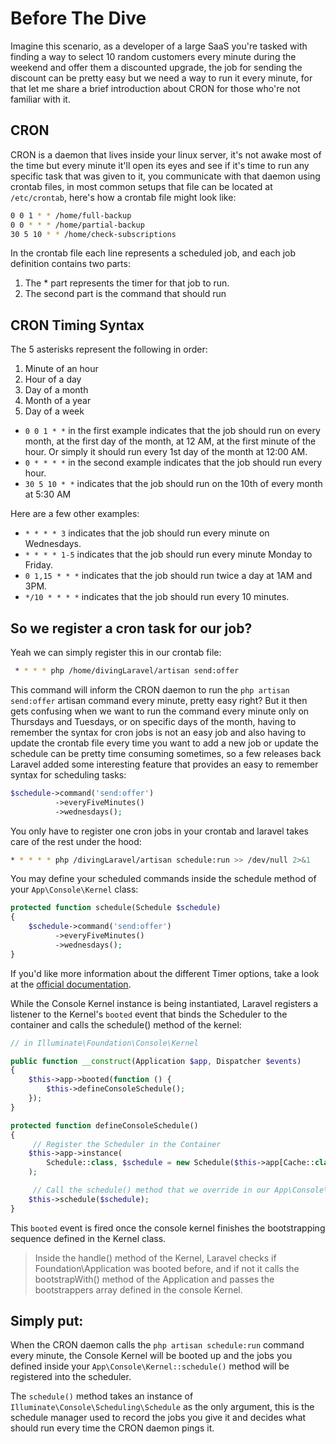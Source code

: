 # Before The Dive

Imagine this scenario, as a developer of a large SaaS you're tasked with finding a way to select 10 random customers every minute during the weekend and offer them a discounted upgrade, the job for sending the discount can be pretty easy but we need a way to run it every minute, for that let me share a brief introduction about CRON for those who're not familiar with it.

## CRON

CRON is a daemon that lives inside your linux server, it's not awake most of the time but every minute it'll open its eyes and see if it's time to run any specific task that was given to it, you communicate with that daemon using crontab files, in most common setups that file can be located at `/etc/crontab`, here's how a crontab file might look like:

```bash
0 0 1 * * /home/full-backup
0 0 * * * /home/partial-backup
30 5 10 * * /home/check-subscriptions
```

In the crontab file each line represents a scheduled job, and each job definition contains two parts:

1. The * part represents the timer for that job to run.
2. The second part is the command that should run

## CRON Timing Syntax

The 5 asterisks represent the following in order:

1. Minute of an hour
2. Hour of a day
3. Day of a month
4. Month of a year
5. Day of a week

* `0 0 1 * *` in the first example indicates that the job should run on every month, at the first day of the month, at 12 AM, at the first minute of the hour. Or simply it should run every 1st day of the month at 12:00 AM.
* `0 * * * *` in the second example indicates that the job should run every hour.
* `30 5 10 * *` indicates that the job should run on the 10th of every month at 5:30 AM

Here are a few other examples:

* `* * * * 3` indicates that the job should run every minute on Wednesdays.
* `* * * * 1-5` indicates that the job should run every minute Monday to Friday.
* `0 1,15 * * *` indicates that the job should run twice a day at 1AM and 3PM.
* `*/10 * * * *` indicates that the job should run every 10 minutes.

## So we register a cron task for our job?

Yeah we can simply register this in our crontab file:

```bash
 * * * * php /home/divingLaravel/artisan send:offer
```

This command will inform the CRON daemon to run the `php artisan send:offer` artisan command every minute, pretty easy right? But it then gets confusing when we want to run the command every minute only on Thursdays and Tuesdays, or on specific days of the month, having to remember the syntax for cron jobs is not an easy job and also having to update the crontab file every time you want to add a new job or update the schedule can be pretty time consuming sometimes, so a few releases back Laravel added some interesting feature that provides an easy to remember syntax for scheduling tasks:

```php
$schedule->command('send:offer')
          ->everyFiveMinutes()
          ->wednesdays();
```

You only have to register one cron jobs in your crontab and laravel takes care of the rest under the hood:

```bash
* * * * * php /divingLaravel/artisan schedule:run >> /dev/null 2>&1
```

You may define your scheduled commands inside the schedule method of your `App\Console\Kernel` class:

```php
protected function schedule(Schedule $schedule)
{
    $schedule->command('send:offer')
          ->everyFiveMinutes()
          ->wednesdays();
}
```

If you'd like more information about the different Timer options, take a look at the [official documentation](http://d.laravel-china.org/docs/5.4).

While the Console Kernel instance is being instantiated, Laravel registers a listener to the Kernel's `booted` event that binds the Scheduler to the container and calls the schedule() method of the kernel:

```php
// in Illuminate\Foundation\Console\Kernel

public function __construct(Application $app, Dispatcher $events)
{
    $this->app->booted(function () {
        $this->defineConsoleSchedule();
    });
}

protected function defineConsoleSchedule()
{
     // Register the Scheduler in the Container
    $this->app->instance(
        Schedule::class, $schedule = new Schedule($this->app[Cache::class])
    );

     // Call the schedule() method that we override in our App\Console\Kernel
    $this->schedule($schedule);
}
```

This `booted` event is fired once the console kernel finishes the bootstrapping sequence defined in the Kernel class.

> Inside the handle() method of the Kernel, Laravel checks if Foundation\Application was booted before, and if not it calls the bootstrapWith() method of the Application and passes the bootstrappers array defined in the console Kernel.

## Simply put:

When the CRON daemon calls the `php artisan schedule:run` command every minute, the Console Kernel will be booted up and the jobs you defined inside your `App\Console\Kernel::schedule()` method will be registered into the scheduler.

The `schedule()` method takes an instance of `Illuminate\Console\Scheduling\Schedule` as the only argument, this is the schedule manager used to record the jobs you give it and decides what should run every time the CRON daemon pings it.
